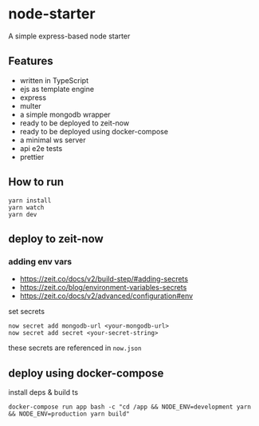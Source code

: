 # node-starter

A simple express-based node starter

## Features

- written in TypeScript
- ejs as template engine
- express
- multer
- a simple mongodb wrapper
- ready to be deployed to zeit-now
- ready to be deployed using docker-compose
- a minimal ws server
- api e2e tests
- prettier

## How to run

```
yarn install
yarn watch
yarn dev
```

## deploy to zeit-now

### adding env vars

- <https://zeit.co/docs/v2/build-step/#adding-secrets>
- <https://zeit.co/blog/environment-variables-secrets>
- <https://zeit.co/docs/v2/advanced/configuration#env>

set secrets

```
now secret add mongodb-url <your-mongodb-url>
now secret add secret <your-secret-string>
```

these secrets are referenced in `now.json`

## deploy using docker-compose

install deps & build ts

```
docker-compose run app bash -c "cd /app && NODE_ENV=development yarn && NODE_ENV=production yarn build"
```
